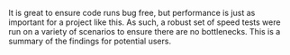 It is great to ensure code runs bug free, but performance is just as 
important for a project like this. As such, a robust set of speed tests
were run on a variety of scenarios to ensure there are no bottlenecks. 
This is a summary of the findings for potential users. 
 
 
